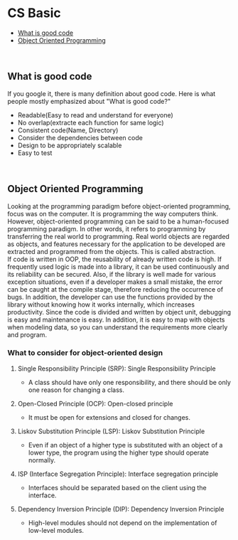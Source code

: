 # CS Basic

* [What is good code](#What-is-good-code)
* [Object Oriented Programming](#Object-Oriented-Programming)


</br>

## What is good code

If you google it, there is many definition about good code. Here is what people mostly emphasized about "What is good code?"

- Readable(Easy to read and understand for everyone)
- No overlap(extracte each function for same logic)
- Consistent code(Name, Directory)
- Consider the dependencies between code
- Design to be appropriately scalable
- Easy to test 
</br>

## Object Oriented Programming

Looking at the programming paradigm before object-oriented programming, focus was on the computer. It is programming the way computers think. However, object-oriented programming can be said to be a human-focused programming paradigm. In other words, it refers to programming by transferring the real world to programming. Real world objects are regarded as objects, and features necessary for the application to be developed are extracted and programmed from the objects. This is called abstraction.
</br>
If code is written in OOP, the reusability of already written code is high. If frequently used logic is made into a library, it can be used continuously and its reliability can be secured. Also, if the library is well made for various exception situations, even if a developer makes a small mistake, the error can be caught at the compile stage, therefore reducing the occurrence of bugs. In addition, the developer can use the functions provided by the library without knowing how it works internally, which increases productivity. Since the code is divided and written by object unit, debugging is easy and maintenance is easy. In addition, it is easy to map with objects when modeling data, so you can understand the requirements more clearly and program.
</br>
### What to consider for object-oriented design

1. Single Responsibility Principle (SRP): Single Responsibility Principle
    - A class should have only one responsibility, and there should be only one reason for changing a class.
    
2. Open-Closed Principle (OCP): Open-closed principle
    - It must be open for extensions and closed for changes.
    
3. Liskov Substitution Principle (LSP): Liskov Substitution Principle
    - Even if an object of a higher type is substituted with an object of a lower type, the program using the higher type should operate normally.
    
4. ISP (Interface Segregation Principle): Interface segregation principle
    - Interfaces should be separated based on the client using the interface.
    
5. Dependency Inversion Principle (DIP): Dependency Inversion Principle
    - High-level modules should not depend on the implementation of low-level modules.
</br>
